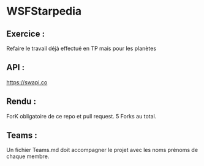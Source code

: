 # WSFStarpedia

## Exercice :
Refaire le travail déjà effectué en TP mais pour les planètes

## API :
https://swapi.co

## Rendu :
ForK obligatoire de ce repo et pull request. 5 Forks au total.

## Teams :
Un fichier Teams.md doit accompagner le projet avec les noms prénoms de chaque membre.
